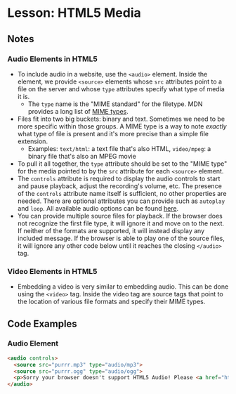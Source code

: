 # Lesson: HTML5 Media

## Notes

### Audio Elements in HTML5

- To include audio in a website, use the `<audio>` element. Inside the element, we provide `<source>` elements whose `src` attributes point to a file on the server and whose `type` attributes specify what type of media it is.
  - The `type` name is the "MIME standard" for the filetype. MDN provides a long list of [MIME types](https://developer.mozilla.org/en-US/docs/Web/HTTP/Basics_of_HTTP/MIME_types/Complete_list_of_MIME_types).
- Files fit into two big buckets: binary and text. Sometimes we need to be more specific within those groups. A MIME type is a way to note _exactly_ what type of file is present and it's more precise than a simple file extension.
  - Examples: `text/html`: a text file that's also HTML, `video/mpeg`: a binary file that's also an MPEG movie
- To pull it all together, the `type` attribute should be set to the "MIME type" for the media pointed to by the `src` attribute for each `<source>` element.
- The `controls` attribute is required to display the audio controls to start and pause playback, adjust the recording's volume, etc. The presence of the `controls` attribute name itself is sufficient, no other properties are needed. There are optional attributes you can provide such as `autoplay` and `loop`. All available audio options can be found [here](https://developer.mozilla.org/en-US/docs/Web/HTML/Element/audio).
- You can provide multiple source files for playback. If the browser does not recognize the first file type, it will ignore it and move on to the next. If neither of the formats are supported, it will instead display any included message. If the browser is able to play one of the source files, it will ignore any other code below until it reaches the closing `</audio>` tag.

### Video Elements in HTML5

- Embedding a video is very similar to embedding audio. This can be done using the `<video>` tag. Inside the video tag are source tags that point to the location of various file formats and specify their MIME types.

## Code Examples

### Audio Element

```html
<audio controls>
  <source src="purrr.mp3" type="audio/mp3">
  <source src="purrr.ogg" type="audio/ogg">
  <p>Sorry your browser doesn't support HTML5 Audio! Please <a href="http://browsehappy.com/?locale=en">upgrade your browser</a>.</p>
</audio>
```
